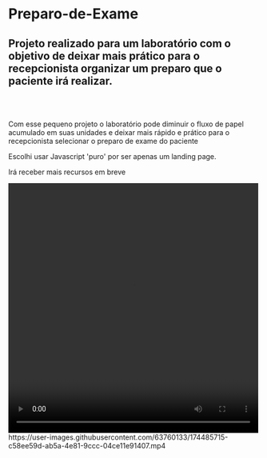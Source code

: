 # Preparo-de-Exame
<h2>Projeto realizado para um laboratório com o objetivo de deixar mais prático para o recepcionista organizar um preparo que o paciente irá realizar.</h2



><br></br>
<p>Com esse pequeno projeto o laboratório pode diminuir o fluxo de papel acumulado em suas unidades e deixar mais rápido e prático para o recepcionista selecionar o preparo de exame do paciente</p>
<p>Escolhi usar Javascript 'puro' por ser apenas um landing page.</p>
<p> Irá receber mais recursos em breve </p>
<video width="500" height="500" controls>
  <source src="https://user-images.githubusercontent.com/63760133/174485715-c58ee59d-ab5a-4e81-9ccc-04ce11e91407.mp4" type="video/mp4">
  <source src="https://user-images.githubusercontent.com/63760133/174485715-c58ee59d-ab5a-4e81-9ccc-04ce11e91407.mp4" type="video/ogg">
Your browser does not support the video tag.
</video>
https://user-images.githubusercontent.com/63760133/174485715-c58ee59d-ab5a-4e81-9ccc-04ce11e91407.mp4


